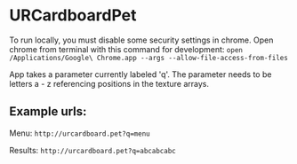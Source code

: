 # URCardboardPet

To run locally, you must disable some security settings in chrome. Open chrome from terminal with this command for development: 
```open /Applications/Google\ Chrome.app --args --allow-file-access-from-files```

App takes a parameter currently labeled 'q'. The parameter needs to be letters a - z referencing positions in the texture arrays.

## Example urls:
Menu:
``` http://urcardboard.pet?q=menu ```

Results:
``` http://urcardboard.pet?q=abcabcabc ```